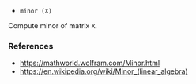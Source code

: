 * `minor (X)`

Compute minor of matrix `X`.

### References

* https://mathworld.wolfram.com/Minor.html
* https://en.wikipedia.org/wiki/Minor_(linear_algebra)
